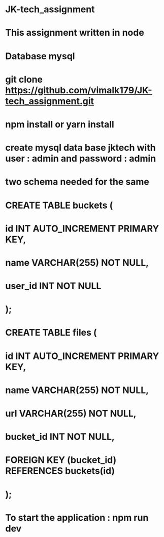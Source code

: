 # JK-tech_assignment
# This assignment written in node 
# Database mysql
#  git clone https://github.com/vimalk179/JK-tech_assignment.git
# npm install or yarn install
# create mysql data base jktech with user : admin and password : admin
# two schema needed for the same 

# CREATE TABLE buckets (
#   id INT AUTO_INCREMENT PRIMARY KEY,
#   name VARCHAR(255) NOT NULL,
#   user_id INT NOT NULL
# );

# CREATE TABLE files (
#   id INT AUTO_INCREMENT PRIMARY KEY,
#   name VARCHAR(255) NOT NULL,
#   url VARCHAR(255) NOT NULL,
#   bucket_id INT NOT NULL,
#   FOREIGN KEY (bucket_id) REFERENCES buckets(id)
# );

# To start the application : npm run dev

